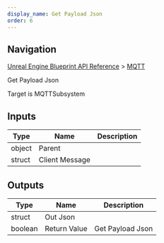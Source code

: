 ```yaml
---
display_name: Get Payload Json
order: 6
---
```

## Navigation

[Unreal Engine Blueprint API Reference](https://dev.epicgames.com/documentation/en-us/unreal-engine/BlueprintAPI) > [MQTT](https://dev.epicgames.com/documentation/en-us/unreal-engine/BlueprintAPI/MQTT)

Get Payload Json

Target is MQTTSubsystem

## Inputs

| Type | Name | Description |
| --- | --- | --- |
| object | Parent |  |
| struct | Client Message |  |

## Outputs

| Type | Name | Description |
| --- | --- | --- |
| struct | Out Json |  |
| boolean | Return Value | Get Payload Json |
